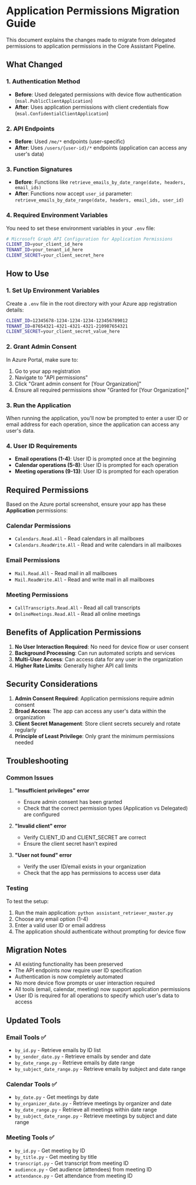 # Application Permissions Migration Guide

This document explains the changes made to migrate from delegated permissions to application permissions in the Core Assistant Pipeline.

## What Changed

### 1. Authentication Method
- **Before**: Used delegated permissions with device flow authentication (`msal.PublicClientApplication`)
- **After**: Uses application permissions with client credentials flow (`msal.ConfidentialClientApplication`)

### 2. API Endpoints
- **Before**: Used `/me/*` endpoints (user-specific)
- **After**: Uses `/users/{user-id}/*` endpoints (application can access any user's data)

### 3. Function Signatures
- **Before**: Functions like `retrieve_emails_by_date_range(date, headers, email_ids)`
- **After**: Functions now accept `user_id` parameter: `retrieve_emails_by_date_range(date, headers, email_ids, user_id)`

### 4. Required Environment Variables
You need to set these environment variables in your `.env` file:

```bash
# Microsoft Graph API Configuration for Application Permissions
CLIENT_ID=your_client_id_here
TENANT_ID=your_tenant_id_here
CLIENT_SECRET=your_client_secret_here
```

## How to Use

### 1. Set Up Environment Variables
Create a `.env` file in the root directory with your Azure app registration details:

```bash
CLIENT_ID=12345678-1234-1234-1234-123456789012
TENANT_ID=87654321-4321-4321-4321-210987654321
CLIENT_SECRET=your_client_secret_value_here
```

### 2. Grant Admin Consent
In Azure Portal, make sure to:
1. Go to your app registration
2. Navigate to "API permissions"
3. Click "Grant admin consent for [Your Organization]"
4. Ensure all required permissions show "Granted for [Your Organization]"

### 3. Run the Application
When running the application, you'll now be prompted to enter a user ID or email address for each operation, since the application can access any user's data.

### 4. User ID Requirements
- **Email operations (1-4)**: User ID is prompted once at the beginning
- **Calendar operations (5-8)**: User ID is prompted for each operation
- **Meeting operations (9-13)**: User ID is prompted for each operation

## Required Permissions

Based on the Azure portal screenshot, ensure your app has these **Application** permissions:

### Calendar Permissions
- `Calendars.Read.All` - Read calendars in all mailboxes
- `Calendars.ReadWrite.All` - Read and write calendars in all mailboxes

### Email Permissions
- `Mail.Read.All` - Read mail in all mailboxes
- `Mail.ReadWrite.All` - Read and write mail in all mailboxes

### Meeting Permissions
- `CallTranscripts.Read.All` - Read all call transcripts
- `OnlineMeetings.Read.All` - Read all online meetings

## Benefits of Application Permissions

1. **No User Interaction Required**: No need for device flow or user consent
2. **Background Processing**: Can run automated scripts and services
3. **Multi-User Access**: Can access data for any user in the organization
4. **Higher Rate Limits**: Generally higher API call limits

## Security Considerations

1. **Admin Consent Required**: Application permissions require admin consent
2. **Broad Access**: The app can access any user's data within the organization
3. **Client Secret Management**: Store client secrets securely and rotate regularly
4. **Principle of Least Privilege**: Only grant the minimum permissions needed

## Troubleshooting

### Common Issues

1. **"Insufficient privileges" error**
   - Ensure admin consent has been granted
   - Check that the correct permission types (Application vs Delegated) are configured

2. **"Invalid client" error**
   - Verify CLIENT_ID and CLIENT_SECRET are correct
   - Ensure the client secret hasn't expired

3. **"User not found" error**
   - Verify the user ID/email exists in your organization
   - Check that the app has permissions to access user data

### Testing

To test the setup:
1. Run the main application: `python assistant_retriever_master.py`
2. Choose any email option (1-4)
3. Enter a valid user ID or email address
4. The application should authenticate without prompting for device flow

## Migration Notes

- All existing functionality has been preserved
- The API endpoints now require user ID specification
- Authentication is now completely automated
- No more device flow prompts or user interaction required
- All tools (email, calendar, meeting) now support application permissions
- User ID is required for all operations to specify which user's data to access

## Updated Tools

### Email Tools ✅
- `by_id.py` - Retrieve emails by ID list
- `by_sender_date.py` - Retrieve emails by sender and date
- `by_date_range.py` - Retrieve emails by date range
- `by_subject_date_range.py` - Retrieve emails by subject and date range

### Calendar Tools ✅
- `by_date.py` - Get meetings by date
- `by_organizer_date.py` - Retrieve meetings by organizer and date
- `by_date_range.py` - Retrieve all meetings within date range
- `by_subject_date_range.py` - Retrieve meetings by subject and date range

### Meeting Tools ✅
- `by_id.py` - Get meeting by ID
- `by_title.py` - Get meeting by title
- `transcript.py` - Get transcript from meeting ID
- `audience.py` - Get audience (attendees) from meeting ID
- `attendance.py` - Get attendance from meeting ID
